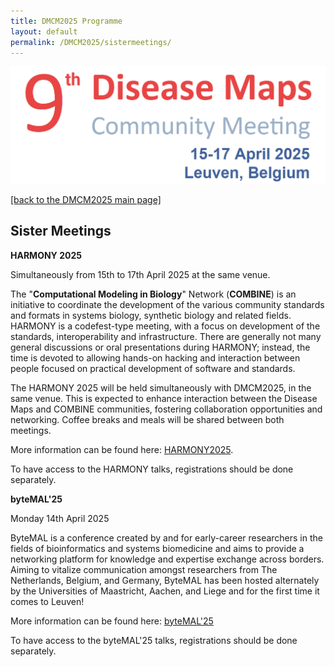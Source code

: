 ```yaml
---
title: DMCM2025 Programme
layout: default
permalink: /DMCM2025/sistermeetings/
---
```


<img src="/images/places/DMCM2025.png"/>

[[back to the DMCM2025 main page]](https://disease-maps.github.io/DMCM2025/)

## Sister Meetings

**HARMONY 2025**

Simultaneously from 15th to 17th April 2025 at the same venue.

The "**Computational Modeling in Biology**" Network (**COMBINE**) is an initiative to coordinate the development of the various community standards and formats in systems biology, synthetic biology and related fields. HARMONY is a codefest-type meeting, with a focus on development of the standards, interoperability and infrastructure. There are generally not many general discussions or oral presentations during HARMONY; instead, the time is devoted to allowing hands-on hacking and interaction between people focused on practical development of software and standards.

The HARMONY 2025 will be held simultaneously with DMCM2025, in the same venue. This is expected to enhance interaction between the Disease Maps and COMBINE communities, fostering collaboration opportunities and networking. Coffee breaks and meals will be shared between both meetings.

More information can be found here: [HARMONY2025](https://co.mbine.org/events/). 

To have access to the HARMONY talks, registrations should be done separately. 

**byteMAL'25**

Monday 14th April 2025

ByteMAL is a conference created by and for early-career researchers in the fields of bioinformatics and systems biomedicine and aims to provide a networking platform for knowledge and expertise exchange across borders. Aiming to vitalize communication amongst researchers from The Netherlands, Belgium, and Germany, ByteMAL has been hosted alternately by the
Universities of Maastricht, Aachen, and Liege and for the first time it comes to Leuven! 

More information can be found here: [byteMAL'25](https://bytemal.github.io/bytemal-2025/)

To have access to the byteMAL'25 talks, registrations should be done separately.
